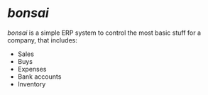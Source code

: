 # *bonsai*
*bonsai* is a simple ERP system to control the most basic stuff for a company, that includes:

- Sales
- Buys
- Expenses
- Bank accounts
- Inventory
